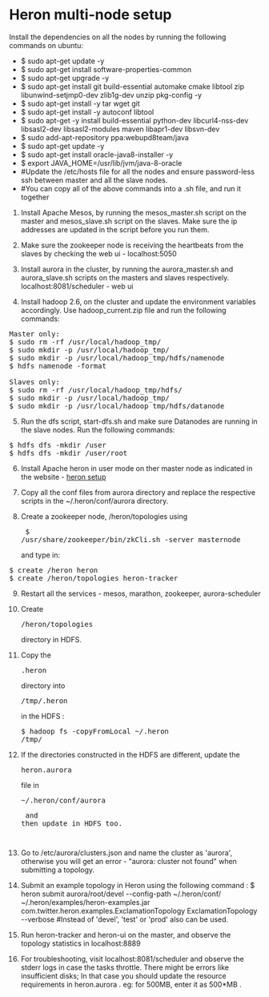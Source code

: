 Heron multi-node setup
===============

Install the dependencies on all the nodes by running the following commands on ubuntu:
* $ sudo apt-get update -y
* $ sudo apt-get install software-properties-common
* $ sudo apt-get upgrade -y
* $ sudo apt-get install git build-essential automake cmake libtool zip libunwind-setjmp0-dev zlib1g-dev unzip pkg-config -y
* $ sudo apt-get install -y tar wget git
* $ sudo apt-get install -y autoconf libtool
* $ sudo apt-get -y install build-essential python-dev libcurl4-nss-dev libsasl2-dev libsasl2-modules maven libapr1-dev libsvn-dev
* $ sudo add-apt-repository ppa:webupd8team/java
* $ sudo apt-get update -y
* $ sudo apt-get install oracle-java8-installer -y
* $ export JAVA_HOME=/usr/lib/jvm/java-8-oracle
* #Update the /etc/hosts file for all the nodes and ensure password-less ssh between master and all the slave nodes.
* #You can copy all of the above commands into a .sh file, and run it together

1. Install Apache Mesos, by running the mesos_master.sh script on the master and mesos_slave.sh script on the slaves. Make sure the ip addresses are updated in the script before you run them.

2. Make sure the zookeeper node is receiving the heartbeats from the slaves by checking the web ui - localhost:5050

3. Install aurora in the cluster, by running the aurora_master.sh and aurora_slave.sh scripts on the masters and slaves respectively. localhost:8081/scheduler - web ui

4. Install hadoop 2.6, on the cluster and update the environment variables accordingly. Use hadoop_current.zip file and run the following commands:
<pre>
Master only:
$ sudo rm -rf /usr/local/hadoop_tmp/
$ sudo mkdir -p /usr/local/hadoop_tmp/
$ sudo mkdir -p /usr/local/hadoop_tmp/hdfs/namenode
$ hdfs namenode -format

Slaves only:
$ sudo rm -rf /usr/local/hadoop_tmp/hdfs/
$ sudo mkdir -p /usr/local/hadoop_tmp/
$ sudo mkdir -p /usr/local/hadoop_tmp/hdfs/datanode
</pre>
5. Run the dfs script, start-dfs.sh and make sure Datanodes are running in the slave nodes. Run the following commands:
<pre>
$ hdfs dfs -mkdir /user
$ hdfs dfs -mkdir /user/root
</pre>
6. Install Apache heron in user mode on ther master node as indicated in the website - [heron setup](http://twitter.github.io/heron/docs/getting-started/)

7. Copy all the conf files from aurora directory and replace the respective scripts in the ~/.heron/conf/aurora directory.

8. Create a zookeeper node, /heron/topologies using <pre> $ /usr/share/zookeeper/bin/zkCli.sh -server masternode </pre> and type in:
<pre>
$ create /heron heron
$ create /heron/topologies heron-tracker
</pre>
9. Restart all the services - mesos, marathon, zookeeper, aurora-scheduler 

10. Create <pre>/heron/topologies</pre> directory in HDFS.

11. Copy the <pre>.heron</pre> directory into <pre>/tmp/.heron</pre> in the HDFS : <pre>$ hadoop fs -copyFromLocal ~/.heron /tmp/</pre>

12. If the directories constructed in the HDFS are different, update the <pre>heron.aurora</pre> file in <pre>~/.heron/conf/aurora<pre> and then update in HDFS too.

13. Go to /etc/aurora/clusters.json and name the cluster as 'aurora', otherwise you will get an error - "aurora: cluster not found" when submitting a topology.

14. Submit an example topology in Heron using the following command :
$ heron submit aurora/root/devel --config-path ~/.heron/conf/ ~/.heron/examples/heron-examples.jar com.twitter.heron.examples.ExclamationTopology ExclamationTopology --verbose
#Instead of 'devel', 'test' or 'prod' also can be used. 

15. Run heron-tracker and heron-ui on the master, and observe the topology statistics in localhost:8889

16. For troubleshooting, visit localhost:8081/scheduler and observe the stderr logs in case the tasks throttle. There might be errors like insufficient disks; In that case you should update the resource requirements in heron.aurora . eg: for 500MB, enter it as 500*MB .
